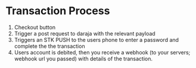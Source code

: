 # Transaction Process

1. Checkout button
2. Trigger a post request to daraja with the relevant payload
3. Triggers an STK PUSH to the users phone to enter a password and complete the the transaction
4. Users account is debited, then you receive a webhook (to your servers; webhook url you passed) with details of the transaction.
